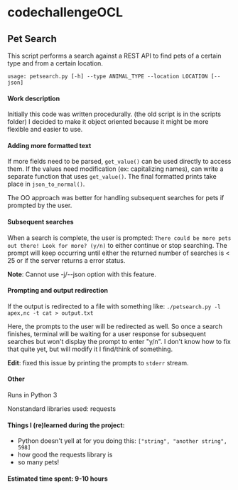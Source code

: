 # codechallengeOCL

## Pet Search

This script performs a search against a REST API to find pets of a certain type
and from a certain location.

`usage: petsearch.py [-h] --type ANIMAL_TYPE --location LOCATION [--json]`

#### Work description

Initially this code was written procedurally. (the old script is in the scripts folder)
I decided to make it object oriented because it might be more flexible and easier to use.

#### Adding more formatted text
If more fields need to be parsed, `get_value()` can be used directly to access them.
If the values need modification (ex: capitalizing names), can write a separate function
that uses `get_value()`. The final formatted prints take place in `json_to_normal()`.

The OO approach was better for handling subsequent searches for pets if prompted by the user.

#### Subsequent searches
When a search is complete, the user is prompted:
`There could be more pets out there! Look for more? (y/n)` to either continue or stop searching.
The prompt will keep occurring until either the returned number of searches is < 25 or
if the server returns a error status.

**Note**: Cannot use -j/--json option with this feature.

#### Prompting and output redirection
If the output is redirected to a file with something like:
`./petsearch.py -l apex,nc -t cat > output.txt`

Here, the prompts to the user will be redirected as well. So once a search finishes,
terminal will be waiting for a user response for subsequent searches but won't
display the prompt to enter "y/n". I don't know how to fix that quite yet,
but will modify it I find/think of something.

**Edit**: fixed this issue by printing the prompts to `stderr` stream.

#### Other
Runs in Python 3

Nonstandard libraries used: requests

#### Things I (re)learned during the project:
- Python doesn't yell at for you doing this: `["string", "another string", 598]`
- how good the requests library is
- so many pets!

#### Estimated time spent: 9-10 hours
